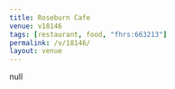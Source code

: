 ```yaml
---
title: Roseburn Cafe
venue: v18146
tags: [restaurant, food, "fhrs:663213"]
permalink: /v/18146/
layout: venue
---
```

null